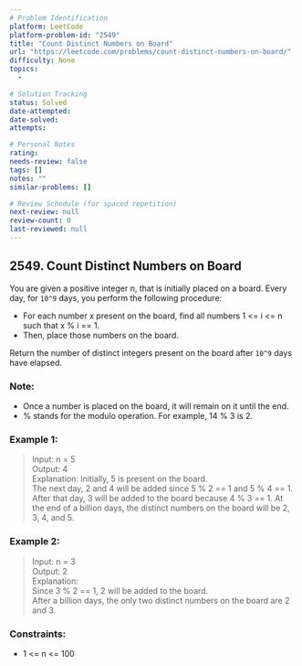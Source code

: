 ```yaml
---
# Problem Identification
platform: LeetCode
platform-problem-id: "2549"
title: "Count Distinct Numbers on Board"
url: "https://leetcode.com/problems/count-distinct-numbers-on-board/"
difficulty: None
topics:
  -

# Solution Tracking
status: Solved
date-attempted:
date-solved:
attempts:

# Personal Notes
rating:
needs-review: false
tags: []
notes: ""
similar-problems: []

# Review Schedule (for spaced repetition)
next-review: null
review-count: 0
last-reviewed: null
---
```


## 2549. Count Distinct Numbers on Board

You are given a positive integer n, that is initially placed on a board. Every day, for `10^9` days, you perform the following procedure:

- For each number x present on the board, find all numbers 1 <= i <= n such that x % i == 1.
- Then, place those numbers on the board.

Return the number of distinct integers present on the board after `10^9` days have elapsed.

### Note:

- Once a number is placed on the board, it will remain on it until the end.
- % stands for the modulo operation. For example, 14 % 3 is 2.
 

### Example 1:

> Input: n = 5<br/>
> Output: 4<br/>
> Explanation: Initially, 5 is present on the board. <br/>
> The next day, 2 and 4 will be added since 5 % 2 == 1 and 5 % 4 == 1. 
> After that day, 3 will be added to the board because 4 % 3 == 1. 
> At the end of a billion days, the distinct numbers on the board will be 2, 3, 4, and 5. 

### Example 2:

> Input: n = 3<br/>
> Output: 2<br/>
> Explanation: <br/>
> Since 3 % 2 == 1, 2 will be added to the board. <br/>
> After a billion days, the only two distinct numbers on the board are 2 and 3. 
 

### Constraints:

- 1 <= n <= 100